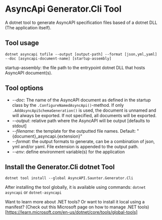# AsyncApi Generator.Cli Tool
A dotnet tool to generate AsyncAPI specification files based of a dotnet DLL (The application itself).

## Tool usage
```
dotnet asyncapi tofile --output [output-path] --format [json,yml,yaml] --doc [asyncapi-document-name] [startup-assembly]
```
startup-assembly: the file path to the entrypoint dotnet DLL that hosts AsyncAPI document(s).

## Tool options
- _--doc_: The name of the AsyncAPI document as defined in the startup class by the ```.ConfigureNamedAsyncApi()```-method. If only ```.AddAsyncApiSchemaGeneration()``` is used, the document is unnamed and will always be exported. If not specified, all documents will be exported.  
- _--output_: relative path where the AsyncAPI will be output [defaults to stdout]  
- _--filename_: the template for the outputted file names. Default: "{document}_asyncapi.{extension}"  
- _--format_: the output formats to generate, can be a combination of json, yml and/or yaml. File extension is appended to the output path.  
- _--env_: define environment variable(s) for the application  

## Install the Generator.Cli dotnet Tool
```
dotnet tool install --global AsyncAPI.Saunter.Generator.Cli
```
After installing the tool globally, it is available using commands: ```dotnet asyncapi``` or ```dotnet-asyncapi```

Want to learn more about .NET tools? Or want to install it local using a manifest?
(Check out this Microsoft page on how to manage .NET tools)[https://learn.microsoft.com/en-us/dotnet/core/tools/global-tools]
